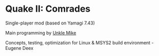 # Quake II: Comrades
Single-player mod (based on Yamagi 7.43)

Main programming by [Unkle Mike](https://www.moddb.com/engines/xash3d-engine)

Concepts, testing, optimization for Linux & MSYS2 build environment - Eugene Deex 
